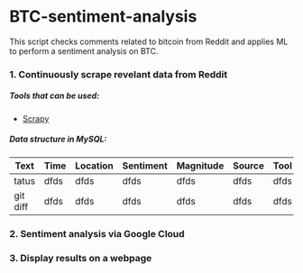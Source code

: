 # BTC-sentiment-analysis

This script checks comments related to bitcoin from Reddit and applies ML to perform a sentiment analysis on BTC.

### 1. Continuously scrape revelant data from Reddit

##### Tools that can be used:
* [Scrapy](www.scrapy.org)

##### Data structure in MySQL:

| Text | Time | Location | Sentiment | Magnitude | Source | Tool |
| --- | --- | --- | --- | --- | --- | --- |
| tatus | dfds | dfds | dfds | dfds | dfds | dfds |
| git diff | dfds | dfds | dfds | dfds | dfds | dfds |





### 2. Sentiment analysis via Google Cloud


### 3. Display results on a webpage
